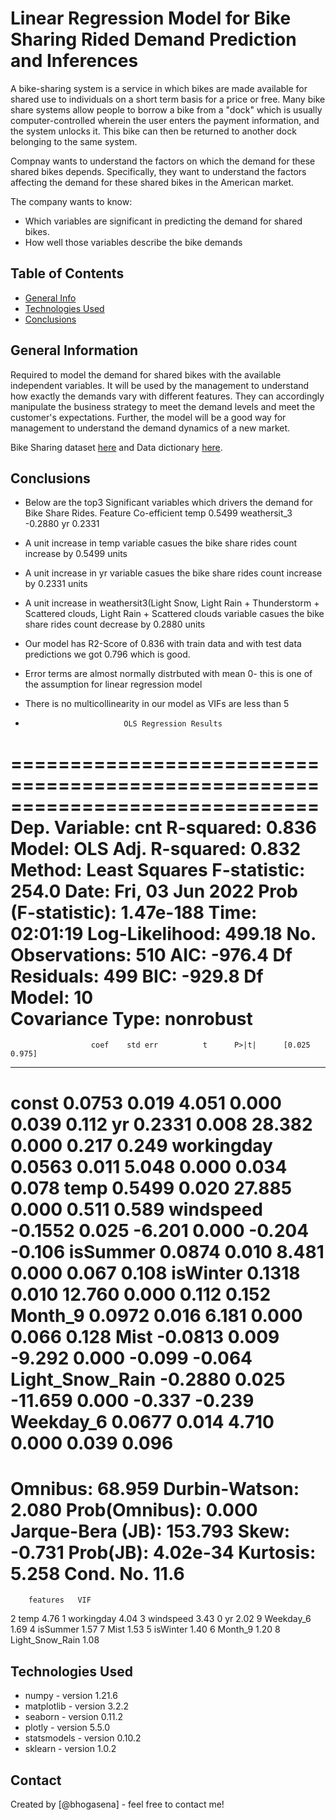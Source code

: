 # Linear Regression Model for Bike Sharing Rided Demand Prediction and Inferences

A bike-sharing system is a service in which bikes are made available for shared use to individuals on a short term basis for a price or free. Many bike share systems allow people to borrow a bike from a "dock" which is usually computer-controlled wherein the user enters the payment information, and the system unlocks it. This bike can then be returned to another dock belonging to the same system.

Compnay wants to understand the factors on which the demand for these shared bikes depends. Specifically, they want to understand the factors affecting the demand for these shared bikes in the American market.

The company wants to know:

*   Which variables are significant in predicting the demand for shared bikes.
*   How well those variables describe the bike demands
     
## Table of Contents
* [General Info](#general-information)
* [Technologies Used](#technologies-used)
* [Conclusions](#conclusions)

## General Information
Required to model the demand for shared bikes with the available independent variables. It will be used by the management to understand how exactly the demands vary with different features. They can accordingly manipulate the business strategy to meet the demand levels and meet the customer's expectations. Further, the model will be a good way for management to understand the demand dynamics of a new market. 

Bike Sharing dataset [here](https://github.com/bhogasena/BikeSharingDemad/blob/main/day.csv) and Data dictionary [here](https://github.com/bhogasena/BikeSharingDemad/blob/main/Data_Dictionary.txt).

## Conclusions
- Below are the top3 Significant variables which drivers the demand for Bike Share Rides.
      Feature         Co-efficient
       temp             0.5499
    weathersit_3       -0.2880
        yr              0.2331

- A unit increase in temp variable casues the bike share rides count increase by 0.5499 units
- A unit increase in yr variable casues the bike share rides count increase by 0.2331 units
- A unit increase in weathersit3(Light Snow, Light Rain + Thunderstorm + Scattered clouds, Light Rain + Scattered clouds variable casues the bike share rides count decrease by 0.2880 units

- Our model has R2-Score of 0.836 with train data and with test data predictions we got 0.796 which is good.
- Error terms are almost normally distrbuted with mean 0- this is one of the assumption for linear regression model
- There is no multicollinearity in our model as VIFs are less than 5
-
                            OLS Regression Results                            
==============================================================================
Dep. Variable:                    cnt   R-squared:                       0.836
Model:                            OLS   Adj. R-squared:                  0.832
Method:                 Least Squares   F-statistic:                     254.0
Date:                Fri, 03 Jun 2022   Prob (F-statistic):          1.47e-188
Time:                        02:01:19   Log-Likelihood:                 499.18
No. Observations:                 510   AIC:                            -976.4
Df Residuals:                     499   BIC:                            -929.8
Df Model:                          10                                         
Covariance Type:            nonrobust                                         
===================================================================================
                      coef    std err          t      P>|t|      [0.025      0.975]
-----------------------------------------------------------------------------------
const               0.0753      0.019      4.051      0.000       0.039       0.112
yr                  0.2331      0.008     28.382      0.000       0.217       0.249
workingday          0.0563      0.011      5.048      0.000       0.034       0.078
temp                0.5499      0.020     27.885      0.000       0.511       0.589
windspeed          -0.1552      0.025     -6.201      0.000      -0.204      -0.106
isSummer            0.0874      0.010      8.481      0.000       0.067       0.108
isWinter            0.1318      0.010     12.760      0.000       0.112       0.152
Month_9             0.0972      0.016      6.181      0.000       0.066       0.128
Mist               -0.0813      0.009     -9.292      0.000      -0.099      -0.064
Light_Snow_Rain    -0.2880      0.025    -11.659      0.000      -0.337      -0.239
Weekday_6           0.0677      0.014      4.710      0.000       0.039       0.096
==============================================================================
Omnibus:                       68.959   Durbin-Watson:                   2.080
Prob(Omnibus):                  0.000   Jarque-Bera (JB):              153.793
Skew:                          -0.731   Prob(JB):                     4.02e-34
Kurtosis:                       5.258   Cond. No.                         11.6
==============================================================================


        features   VIF
2             temp  4.76
1       workingday  4.04
3        windspeed  3.43
0               yr  2.02
9        Weekday_6  1.69
4         isSummer  1.57
7             Mist  1.53
5         isWinter  1.40
6          Month_9  1.20
8  Light_Snow_Rain  1.08


## Technologies Used
- numpy - version 1.21.6
- matplotlib - version 3.2.2
- seaborn - version 0.11.2
- plotly - version 5.5.0
- statsmodels - version 0.10.2
- sklearn - version 1.0.2

## Contact
Created by [@bhogasena] - feel free to contact me!


<!-- Optional -->
<!-- ## License -->
<!-- This project is open source and available under the [... License](). -->

<!-- You don't have to include all sections - just the one's relevant to your project -->
